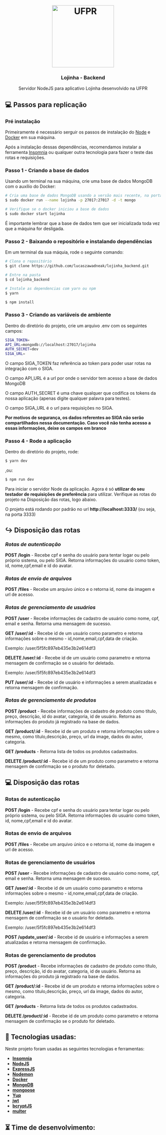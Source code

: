 <h1 align="center">
    <img height="200" alt="UFPR" src="https://upload.wikimedia.org/wikipedia/pt/9/9c/Ufpr_logo.jpg" />
</h1>

<h3 align="center">
  Lojinha - Backend
</h3>
<p align="center">
  Servidor NodeJS para aplicativo Lojinha desenvolvido na UFPR
</p>

## :computer: Passos para replicação

### **Pré instalação**

Primeiramente é necessário serguir os passos de instalação do [Node](https://nodejs.org/en/download/) e [Docker](https://docs.docker.com/engine/install/) em sua máquina.

Após a instalação dessas dependências, recomendamos instalar a ferramenta [Insomnia](https://support.insomnia.rest/article/23-installation) ou qualquer outra tecnologia para fazer o teste das rotas e requisições.

### **Passo 1 - Criando a base de dados**

Usando um terminal na sua máquina, crie uma base de dados MongoDB com o auxílio do Docker:

```bash
# Cria uma base de dados MongoDB usando a versão mais recente, na porta 27017
$ sudo docker run --name lojinha -p 27017:27017 -d -t mongo

# Verifique se o docker iniciou a base de dados
$ sudo docker start lojinha
```

É importante lembrar que a base de dados tem que ser inicializada toda vez que a máquina for desligada.

### **Passo 2 - Baixando o repositório e instalando dependências**

Em um terminal da sua máquia, rode o seguinte comando:

```bash
# Clona o repositório
$ git clone https://github.com/lucaszawadneak/lojinha_backend.git

# Entre na pasta
$ cd lojinha_backend

# Instale as dependencias com yarn ou npm
$ yarn

$ npm install
```

### **Passo 3 - Criando as variáveis de ambiente**

Dentro do diretório do projeto, crie um arquivo .env com os seguintes campos:

```bash
SIGA_TOKEN=
API_URL=mongodb://localhost:27017/lojinha
AUTH_SECRET=dev
SIGA_URL=
```

O campo SIGA_TOKEN faz referência ao token para poder usar rotas na integração com o SIGA.

O campo API_URL é a url por onde o servidor tem acesso a base de dados MongoDB

O campo AUTH_SECRET é uma chave qualquer que codifica os tokens da nossa aplicação (apenas digite qualquer palavra para testes).

O campo SIGA_URL é o url para requisições no SIGA.

**Por motivos de segurança, os dados referentes ao SIGA não serão compartilhados nessa documentação. Caso você não tenha acesso a essas informações, deixe os campos em branco**

### **Passo 4 - Rode a aplicação**

Dentro do diretório do projeto, rode:

```bash
$ yarn dev
```

,ou:

```bash
$ npm run dev
```

Para iniciar o servidor Node da aplicação. Agora é só **utilizar do seu testador de requisições de preferência** para utilizar. Verifique as rotas do projeto na Disposição das rotas, logo abaixo.

O projeto está rodando por padrão no url **http://localhost:3333/** (ou seja, na porta 3333)

## :arrow_right_hook: Disposição das rotas

### _Rotas de autenticação_

**POST /login** -
Recebe cpf e senha do usuário para tentar logar ou pelo próprio sistema, ou pelo SIGA.
Retorna informações do usuário como token, id, nome,cpf,email e id do avatar.

### _Rotas de envio de arquivos_

**POST /files** -
Recebe um arquivo único e o retorna id, nome da imagem e url de acesso.

### _Rotas de gerenciamento de usuários_

**POST /user** -
Recebe informações de cadastro de usuário como nome, cpf, email e senha. Retorna uma mensagem de sucesso.

**GET /user/:id** -
Recebe id de um usuário como parametro e retorna informações sobre o mesmo - id,nome,email,cpf,data de criação.

Exemplo: /user/5f5fc897eb435e3b2e614df3

**DELETE /user/:id** -
Recebe id de um usuário como parametro e retorna mensagem de confirmação se o usuário for deletado.

Exemplo: /user/5f5fc897eb435e3b2e614df3

**PUT /user/:id** -
Recebe id de usuário e informações a serem atualizadas e retorna mensagem de confirmação.

### _Rotas de gerenciamento de produtos_

**POST /product** -
Recebe informações de cadastro de produto como título, preço, descrição, id do avatar, categoria, id de usuário. Retorna as informações do produto já registrado na base de dados.

**GET /product/:id** -
Recebe id de um produto e retorna informações sobre o mesmo, como título,descrição, preço, url da image, dados do autor, categoria.

**GET /products** -
Retorna lista de todos os produtos cadastrados.

**DELETE /product/:id** -
Recebe id de um produto como parametro e retorna mensagem de confirmação se o produto for deletado.

## :computer: Disposição das rotas

### Rotas de autenticação

**POST /login** -
Recebe cpf e senha do usuário para tentar logar ou pelo próprio sistema, ou pelo SIGA.
Retorna informações do usuário como token, id, nome,cpf,email e id do avatar.

### Rotas de envio de arquivos

**POST /files** -
Recebe um arquivo único e o retorna id, nome da imagem e url de acesso.

### Rotas de gerenciamento de usuários

**POST /user** -
Recebe informações de cadastro de usuário como nome, cpf, email e senha. Retorna uma mensagem de sucesso.

**GET /user/:id** -
Recebe id de um usuário como parametro e retorna informações sobre o mesmo - id,nome,email,cpf,data de criação.

Exemplo: /user/5f5fc897eb435e3b2e614df3

**DELETE /user/:id** -
Recebe id de um usuário como parametro e retorna mensagem de confirmação se o usuário for deletado.

Exemplo: /user/5f5fc897eb435e3b2e614df3

**POST /update_user/:id** -
Recebe id de usuário e informações a serem atualizadas e retorna mensagem de confirmação.

### Rotas de gerenciamento de produtos

**POST /product** -
Recebe informações de cadastro de produto como título, preço, descrição, id do avatar, categoria, id de usuário. Retorna as informações do produto já registrado na base de dados.

**GET /product/:id** -
Recebe id de um produto e retorna informações sobre o mesmo, como título,descrição, preço, url da image, dados do autor, categoria.

**GET /products** -
Retorna lista de todos os produtos cadastrados.

**DELETE /product/:id** -
Recebe id de um produto como parametro e retorna mensagem de confirmação se o produto for deletado.

## :wrench: Tecnologias usadas:

Neste projeto foram usadas as seguintes tecnologias e ferramentas:

-   [**Insomnia**](https://support.insomnia.rest/article/23-installation/)
-   [**NodeJS**](https://nodejs.org/en/)
-   [**ExpressJS**](https://expressjs.com/)
-   [**Nodemon**](https://nodemon.io/)
-   [**Docker**](https://www.docker.com/)
-   [**MongoDB**](https://www.mongodb.com/)
-   [**mongoose**](https://mongoosejs.com/)
-   [**Yup**](https://github.com/jquense/yup)
-   [**jwt**](https://www.npmjs.com/package/jsonwebtoken/)
-   [**bcryptJS**](https://www.npmjs.com/package/bcryptjs)
-   [**multer**](https://github.com/expressjs/multer)

## :hourglass_flowing_sand: Time de desenvolvimento:
